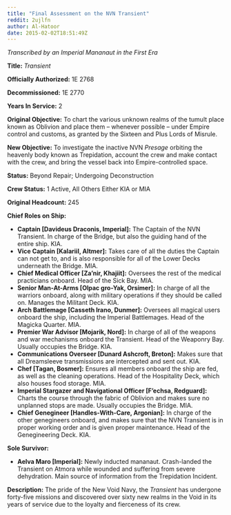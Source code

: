 ```yaml
---
title: "Final Assessment on the NVN Transient"
reddit: 2ujlfn
author: Al-Hatoor
date: 2015-02-02T18:51:49Z
---
```


*Transcribed by an Imperial Mananaut in the First Era*

**Title:** *Transient*

**Officially Authorized:** 1E 2768

**Decommissioned:** 1E 2770

**Years In Service:** 2

**Original Objective:** To chart the various unknown realms of the tumult place known as Oblivion and place them – whenever possible – under Empire control and customs, as granted by the Sixteen and Plus Lords of Misrule.

**New Objective:** To investigate the inactive NVN *Presage* orbiting the heavenly body known as Trepidation, account the crew and make contact with the crew, and bring the vessel back into Empire-controlled space.

**Status:** Beyond Repair; Undergoing Deconstruction

**Crew Status:** 1 Active, All Others Either KIA or MIA

**Original Headcount:** 245

**Chief Roles on Ship:**

* **Captain [Davideus Draconis, Imperial]:** The Captain of the NVN Transient. In charge of the Bridge, but also the guiding hand of the entire ship. KIA.
* **Vice Captain [Kalariil, Altmer]:** Takes care of all the duties the Captain can not get to, and is also responsible for all of the Lower Decks underneath the Bridge. MIA.
* **Chief Medical Officer [Za’nir, Khajiit]:** Oversees the rest of the medical practicians onboard. Head of the Sick Bay. MIA.
* **Senior Man-At-Arms [Olpac gro-Yak, Orsimer]:** In charge of all the warriors onboard, along with military operations if they should be called on. Manages the Militant Deck. KIA.
* **Arch Battlemage [Casseth Irano, Dunmer]:** Oversees all magical users onboard the ship, including the Imperial Battlemages. Head of the Magicka Quarter. MIA.
* **Premier War Advisor [Mojarik, Nord]:** In charge of all of the weapons and war mechanisms onboard the Transient. Head of the Weaponry Bay. Usually occupies the Bridge. KIA.
* **Communications Overseer [Dunard Ashcroft, Breton]:** Makes sure that all Dreamsleeve transmissions are intercepted and sent out. KIA.
* **Chef [Tagan, Bosmer]:** Ensures all members onboard the ship are fed, as well as the cleaning operations. Head of the Hospitality Deck, which also houses food storage. MIA.
* **Imperial Stargazer and Navigational Officer [F’echsa, Redguard]:** Charts the course through the fabric of Oblivion and makes sure no unplanned stops are made. Usually occupies the Bridge. MIA.
* **Chief Genegineer [Handles-With-Care, Argonian]:** In charge of the other genegineers onboard, and makes sure that the NVN Transient is in proper working order and is given proper maintenance. Head of the Genegineering Deck. KIA.

**Sole Survivor:**

* **Aelva Maro [Imperial]:** Newly inducted mananaut. Crash-landed the Transient on Atmora while wounded and suffering from severe dehydration. Main source of information from the Trepidation Incident.

**Description:** The pride of the New Void Navy, the *Transient* has undergone forty-five missions and discovered over sixty new realms in the Void in its years of service due to the loyalty and fierceness of its crew.
